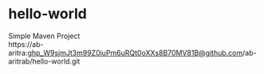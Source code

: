 # hello-world
Simple Maven Project <br>
https://ab-aritra: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@github.com/ab-aritrab/hello-world.git
